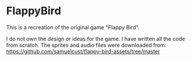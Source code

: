 # FlappyBird
 This is a recreation of the original game "Flappy Bird".

I do not own the design or ideas for the game.
I have written all the code from scratch. The sprites and audio files were downloaded from: https://github.com/samuelcust/flappy-bird-assets/tree/master
